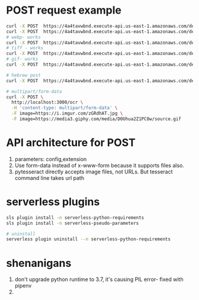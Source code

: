 # POST request example
```sh
curl -X POST  https://4a4tavwbnd.execute-api.us-east-1.amazonaws.com/dev/ocr -d "https://i.imgur.com/zGRdhAT.jpg"
curl -X POST  https://4a4tavwbnd.execute-api.us-east-1.amazonaws.com/dev/ocr -d "https://i.etsystatic.com/16235847/r/il/b1e59b/2011957531/il_570xN.2011957531_p39l.jpg"
# webp- works
curl -X POST  https://4a4tavwbnd.execute-api.us-east-1.amazonaws.com/dev/ocr -d "https://www.online-convert.com/downloadfile/e1faa392-54fc-4aa3-96e8-764b872f6c5f/180d9d302f6308358ec8b8faaed7e74e"
# tiff - works
curl -X POST  https://4a4tavwbnd.execute-api.us-east-1.amazonaws.com/dev/ocr -d "https://www.online-convert.com/downloadfile/eefcbca6-e32f-4746-b48c-b79eab426c2d/5e98fef3ab27e890f09bb70257584ec0"
# gif- works
curl -X POST  https://4a4tavwbnd.execute-api.us-east-1.amazonaws.com/dev/ocr -d "https://media3.giphy.com/media/D0Uhua2Z1PC8w/source.gif"

# hebrew post
curl -X POST  https://4a4tavwbnd.execute-api.us-east-1.amazonaws.com/dev/ocr -d "https://encrypted-tbn0.gstatic.com/images?q=tbn%3AANd9GcQdUtag90lRt2LVqV0MCHiO-w-FCbEpkjSOrOaNB6_3wVvr1kj0"

# multipart/form-data
curl -X POST \
  http://localhost:3000/ocr \
  -H 'content-type: multipart/form-data' \
  -F image=https://i.imgur.com/zGRdhAT.jpg \
  -F image=https://media3.giphy.com/media/D0Uhua2Z1PC8w/source.gif
```

# API architecture for POST 
1. parameters: config,extension
2. Use form-data instead of x-www-form because it supports files also.
3. pytesseract directly accepts image files, not URLs. But tesseract command line takes url path

# serverless plugins
```sh
sls plugin install -n serverless-python-requirements
sls plugin install -n serverless-pseudo-parameters

# uninstall
serverless plugin uninstall --n serverless-python-requirements
```

# shenanigans
1. don't upgrade python runtime to 3.7, it's causing PIL error- fixed with pipenv
2. 

